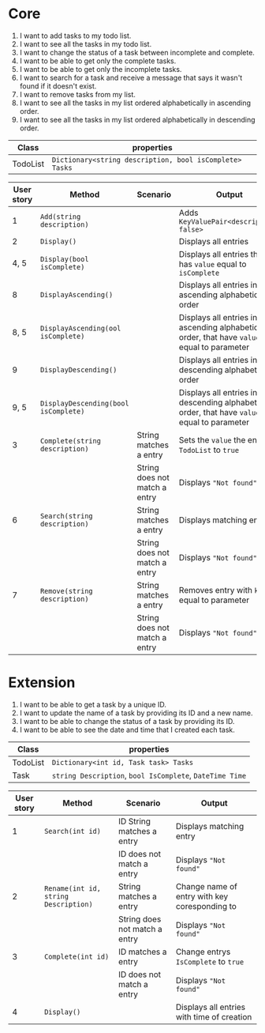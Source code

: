 # Core
1. I want to add tasks to my todo list.
2. I want to see all the tasks in my todo list.
3. I want to change the status of a task between incomplete and complete.
4. I want to be able to get only the complete tasks.
5. I want to be able to get only the incomplete tasks.
6. I want to search for a task and receive a message that says it wasn't found if it doesn't exist.
7. I want to remove tasks from my list.
8. I want to see all the tasks in my list ordered alphabetically in ascending order.
9. I want to see all the tasks in my list ordered alphabetically in descending order.

| Class | properties |
|---|---|
| TodoList | `Dictionary<string description, bool isComplete> Tasks` |


| User story | Method | Scenario | Output |
|---|---|---|---|
| 1 | `Add(string description)` | | Adds `KeyValuePair<description, false>`|
| 2 | `Display()` | | Displays all entries |
| 4, 5 | `Display(bool isComplete)`  | | Displays all entries that has `value` equal to `isComplete` |
| 8 | `DisplayAscending()`  | | Displays all entries in ascending alphabetical order |
| 8, 5 | `DisplayAscending(ool isComplete)`  | | Displays all entries in ascending alphabetical order, that have `value` equal to parameter |
| 9 | `DisplayDescending()`  | | Displays all entries in descending alphabetical order |
| 9, 5 | `DisplayDescending(bool isComplete)`  | | Displays all entries in descending alphabetical order, that have `value` equal to parameter |
| 3 | `Complete(string description)` | String matches a entry | Sets the `value` the entry `TodoList` to `true` |
|   |                    | String does not match a entry | Displays `"Not found"`|
| 6 | `Search(string description)`   | String matches a entry | Displays matching entry |
|   |                    | String does not match a entry | Displays `"Not found"` |
| 7 | `Remove(string description)`   | String matches a entry | Removes entry with `key` equal to parameter|
|   |                    | String does not match a entry | Displays `"Not found"`|

# Extension
1. I want to be able to get a task by a unique ID.
2. I want to update the name of a task by providing its ID and a new name.
3. I want to be able to change the status of a task by providing its ID.
4. I want to be able to see the date and time that I created each task.

| Class | properties |
|---|---|
| TodoList | `Dictionary<int id, Task task> Tasks` |
| Task | `string Description`, `bool IsComplete`, `DateTime Time` |


| User story | Method | Scenario | Output |
|---|---|---|---|
| 1 | `Search(int id)` | ID String matches a entry | Displays matching entry |
|   |              | ID does not match a entry | Displays `"Not found"` |
| 2 | `Rename(int id, string Description)` | String matches a entry | Change name of entry with key coresponding to   |
|   |                           | String does not match a entry | Displays `"Not found"` |
| 3 | `Complete(int id)` | ID matches a entry | Change entrys `IsComplete` to `true`  |
|   |                           | ID does not match a entry | Displays `"Not found"` |
| 4 | `Display()` | | Displays all entries with time of creation |